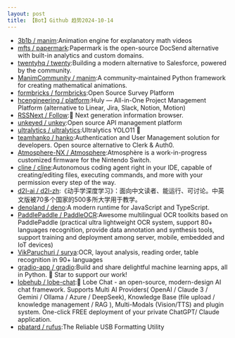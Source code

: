 ```yaml
---
layout: post
title: 【Bot】Github 趋势2024-10-14
---
```


* [3b1b / manim](https://github.com/3b1b/manim):Animation engine for explanatory math videos
* [mfts / papermark](https://github.com/mfts/papermark):Papermark is the open-source DocSend alternative with built-in analytics and custom domains.
* [twentyhq / twenty](https://github.com/twentyhq/twenty):Building a modern alternative to Salesforce, powered by the community.
* [ManimCommunity / manim](https://github.com/ManimCommunity/manim):A community-maintained Python framework for creating mathematical animations.
* [formbricks / formbricks](https://github.com/formbricks/formbricks):Open Source Survey Platform
* [hcengineering / platform](https://github.com/hcengineering/platform):Huly — All-in-One Project Management Platform (alternative to Linear, Jira, Slack, Notion, Motion)
* [RSSNext / Follow](https://github.com/RSSNext/Follow):🧡 Next generation information browser.
* [unkeyed / unkey](https://github.com/unkeyed/unkey):Open source API management platform
* [ultralytics / ultralytics](https://github.com/ultralytics/ultralytics):Ultralytics YOLO11 🚀
* [teamhanko / hanko](https://github.com/teamhanko/hanko):Authentication and User Management solution for developers. Open source alternative to Clerk & Auth0.
* [Atmosphere-NX / Atmosphere](https://github.com/Atmosphere-NX/Atmosphere):Atmosphère is a work-in-progress customized firmware for the Nintendo Switch.
* [cline / cline](https://github.com/cline/cline):Autonomous coding agent right in your IDE, capable of creating/editing files, executing commands, and more with your permission every step of the way.
* [d2l-ai / d2l-zh](https://github.com/d2l-ai/d2l-zh):《动手学深度学习》：面向中文读者、能运行、可讨论。中英文版被70多个国家的500多所大学用于教学。
* [denoland / deno](https://github.com/denoland/deno):A modern runtime for JavaScript and TypeScript.
* [PaddlePaddle / PaddleOCR](https://github.com/PaddlePaddle/PaddleOCR):Awesome multilingual OCR toolkits based on PaddlePaddle (practical ultra lightweight OCR system, support 80+ languages recognition, provide data annotation and synthesis tools, support training and deployment among server, mobile, embedded and IoT devices)
* [VikParuchuri / surya](https://github.com/VikParuchuri/surya):OCR, layout analysis, reading order, table recognition in 90+ languages
* [gradio-app / gradio](https://github.com/gradio-app/gradio):Build and share delightful machine learning apps, all in Python. 🌟 Star to support our work!
* [lobehub / lobe-chat](https://github.com/lobehub/lobe-chat):🤯 Lobe Chat - an open-source, modern-design AI chat framework. Supports Multi AI Providers( OpenAI / Claude 3 / Gemini / Ollama / Azure / DeepSeek), Knowledge Base (file upload / knowledge management / RAG ), Multi-Modals (Vision/TTS) and plugin system. One-click FREE deployment of your private ChatGPT/ Claude application.
* [pbatard / rufus](https://github.com/pbatard/rufus):The Reliable USB Formatting Utility
